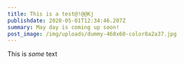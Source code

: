 ```yaml
---
title: This is a test@!@@Kj
publishdate: 2020-05-01T12:34:46.207Z
summary: May day is coming up soon!
post_image: /img/uploads/dummy-468x60-color8a2a37.jpg
---
```

This is *some* text